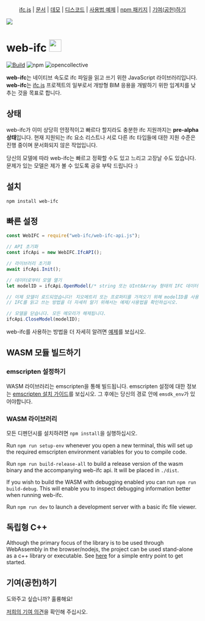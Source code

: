 
<p align="center">
  <a href="https://ifcjs.github.io/info/">ifc.js</a>
  |
  <a href="https://ifcjs.github.io/info/docs/Guide/web-ifc/Introduction">문서</a>
  |
  <a href="https://ifcjs.github.io/web-ifc/examples/viewer/index.html">데모</a>
  |
  <a href="https://discord.gg/FXfyR4XrKT">디스코드</a>
  |
  <a href="https://github.com/ifcjs/web-ifc/tree/main/examples/usage/src">사용법 예제</a>
  |
  <a href="https://www.npmjs.com/package/web-ifc">npm 패키지</a>
  |
  <a href="https://github.com/ifcjs/web-ifc/blob/main/contributing.md">기여(공헌)하기</a>
</p>

<img src="banner.png">
<h1>web-ifc <img src="https://ifcjs.github.io/info/img/logo.svg" width="32"></h1>

[![Build](https://github.com/tomvandig/web-ifc/actions/workflows/build.yml/badge.svg)](https://github.com/tomvandig/web-ifc/actions/workflows/build.yml)
![npm](https://img.shields.io/npm/dw/web-ifc)
![opencollective](https://opencollective.com/ifcjs/tiers/badge.svg)

**web-ifc**는 네이티브 속도로 ifc 파일을 읽고 쓰기 위한 JavaScript 라이브러리입니다. **web-ifc**는 [ifc.js](https://ifcjs.github.io/info/) 프로젝트의 일부로서 개방형 BIM 응용을 개발하기 위한 임계치를 낮추는 것을 목표로 합니다.

## 상태

web-ifc가 이미 상당히 안정적이고 빠르다 할지라도 충분한 ifc 지원까지는 **pre-alpha 상태**입니다. 현재 지원되는 ifc 요소 리스트나 서로 다른 ifc 타입들에 대한 지원 수준은 진행 중이며 문서화되지 않은 작업입니다.

당신의 모델에 따라 web-ifc는 빠르고 정확할 수도 있고 느리고 고장날 수도 있습니다. 문제가 있는 모델은 제가 볼 수 있도록 공유 부탁 드립니다 :)

## 설치

`npm install web-ifc`

## 빠른 설정

```JavaScript
const WebIFC = require("web-ifc/web-ifc-api.js");

// API 초기화
const ifcApi = new WebIFC.IfcAPI();

// 라이브러리 초기화
await ifcApi.Init();

// 데이터로부터 모델 열기
let modelID = ifcApi.OpenModel(/* string 또는 UInt8Array 형태의 IFC 데이터 */, /* 선택적인 설정 오브젝트 */, );

// 이제 모델이 로드되었습니다! 지오메트리 또는 프로퍼티를 가져오기 위해 modelID를 사용하십시오.
// IFC를 읽고 쓰는 방법을 더 자세히 알기 위해서는 예제/사용법을 확인하십시오.

// 모델을 닫습니다. 모든 메모리가 해제됩니다.
ifcApi.CloseModel(modelID);

```

web-ifc를 사용하는 방법을 더 자세히 알려면 [예제](https://github.com/tomvandig/web-ifc/tree/main/examples/usage/src)를 보십시오.

## WASM 모듈 빌드하기

### emscripten 설정하기

WASM 라이브러리는 emscripten을 통해 빌드됩니다. emscripten 설정에 대한 정보는 [emscripten 설치 가이드](https://emscripten.org/docs/getting_started/downloads.html)를 보십시오. 그 후에는 당신의 경로 안에 `emsdk_env`가 있어야합니다.

### WASM 라이브러리

모든 디펜던시를 설치하려면 `npm install`을 실행하십시오.

Run `npm run setup-env` whenever you open a new terminal, this will set up the required emscripten environment variables for you to compile code.

Run `npm run build-release-all` to build a release version of the wasm binary and the accompanying web-ifc api. It will be placed in `./dist`.

If you wish to build the WASM with debugging enabled you can run `npm run build-debug`. This will enable you to inspect debugging information better when running web-ifc.

Run `npm run dev` to launch a development server with a basic ifc file viewer.

## 독립형 C++

Although the primary focus of the library is to be used through WebAssembly in the browser/nodejs, the project can be used stand-alone as a c++ library or executable. See [here](https://github.com/tomvandig/web-ifc/blob/main/src/wasm/web-ifc-test.cpp) for a simple entry point to get started.

## 기여(공헌)하기

도와주고 싶습니까? 훌륭해요!

[저희의 기여 의견](https://github.com/tomvandig/web-ifc/blob/main/contributing.md)을 확인해 주십시오.
